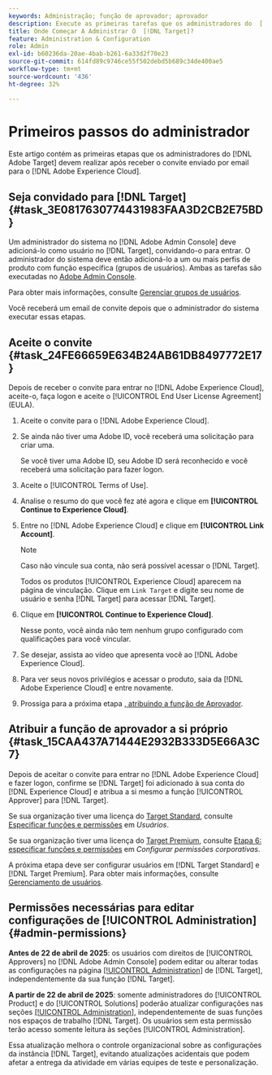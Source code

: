 ```yaml
---
keywords: Administração; função de aprovador; aprovador
description: Execute as primeiras tarefas que os administradores do  [!DNL Adobe Target]  devem realizar após receber o convite enviado por email para o  [!DNL Adobe Experience Cloud].
title: Onde Começar A Administrar O  [!DNL Target]?
feature: Administration & Configuration
role: Admin
exl-id: b60236da-20ae-4bab-b261-6a33d2f70e23
source-git-commit: 614fd89c9746ce55f502debd5b689c34de400ae5
workflow-type: tm+mt
source-wordcount: '436'
ht-degree: 32%

---
```


# Primeiros passos do administrador

Este artigo contém as primeiras etapas que os administradores do [!DNL Adobe Target] devem realizar após receber o convite enviado por email para o [!DNL Adobe Experience Cloud].

## Seja convidado para [!DNL Target] {#task_3E0817630774431983FAA3D2CB2E75BD}

Um administrador do sistema no [!DNL Adobe Admin Console] deve adicioná-lo como usuário no [!DNL Target], convidando-o para entrar. O administrador do sistema deve então adicioná-lo a um ou mais perfis de produto com função específica (grupos de usuários). Ambas as tarefas são executadas no [Adobe Admin Console](https://adminconsole.adobe.com).

Para obter mais informações, consulte [Gerenciar grupos de usuários](https://helpx.adobe.com/br/enterprise/using/users.html).

Você receberá um email de convite depois que o administrador do sistema executar essas etapas.

## Aceite o convite {#task_24FE66659E634B24AB61DB8497772E17}

Depois de receber o convite para entrar no [!DNL Adobe Experience Cloud], aceite-o, faça logon e aceite o [!UICONTROL End User License Agreement] (EULA).

1. Aceite o convite para o [!DNL Adobe Experience Cloud].
1. Se ainda não tiver uma Adobe ID, você receberá uma solicitação para criar uma.

   Se você tiver uma Adobe ID, seu Adobe ID será reconhecido e você receberá uma solicitação para fazer logon.
1. Aceite o [!UICONTROL Terms of Use].
1. Analise o resumo do que você fez até agora e clique em **[!UICONTROL Continue to Experience Cloud]**.
1. Entre no [!DNL Adobe Experience Cloud] e clique em **[!UICONTROL Link Account]**.

   >[!NOTE]
   >
   >Caso não vincule sua conta, não será possível acessar o [!DNL Target].

   Todos os produtos [!UICONTROL Experience Cloud] aparecem na página de vinculação. Clique em `Link Target` e digite seu nome de usuário e senha [!DNL Target] para acessar [!DNL Target].
1. Clique em **[!UICONTROL Continue to Experience Cloud]**.

   Nesse ponto, você ainda não tem nenhum grupo configurado com qualificações para você vincular.
1. Se desejar, assista ao vídeo que apresenta você ao [!DNL Adobe Experience Cloud].
1. Para ver seus novos privilégios e acessar o produto, saia da [!DNL Adobe Experience Cloud] e entre novamente.
1. Prossiga para a próxima etapa [, atribuindo a função de Aprovador](/help/main/administrating-target/start-target.md#task_15CAA437A71444E2932B333D5E66A3C7).

## Atribuir a função de aprovador a si próprio {#task_15CAA437A71444E2932B333D5E66A3C7}

Depois de aceitar o convite para entrar no [!DNL Adobe Experience Cloud] e fazer logon, confirme se [!DNL Target] foi adicionado à sua conta do [!DNL Experience Cloud] e atribua a si mesmo a função [!UICONTROL Approver] para [!DNL Target].

Se sua organização tiver uma licença do [Target Standard](/help/main/c-intro/intro.md#section_ACD5EFF17AAB4E979CBEFA0145CCD905), consulte [Especificar funções e permissões](/help/main/administrating-target/c-user-management/c-user-management/user-management.md#roles-permissions) em *Usuários*.

Se sua organização tiver uma licença do [Target Premium](/help/main/c-intro/intro.md#premium), consulte [Etapa 6: especificar funções e permissões](/help/main/administrating-target/c-user-management/property-channel/properties-overview.md#section_8C425E43E5DD4111BBFC734A2B7ABC80) em *Configurar permissões corporativas*.

A próxima etapa deve ser configurar usuários em [!DNL Target Standard] e [!DNL Target Premium]. Para obter mais informações, consulte [Gerenciamento de usuários](/help/main/administrating-target/c-user-management/user-management.md).

## Permissões necessárias para editar configurações de [!UICONTROL Administration] {#admin-permissions}

**Antes de 22 de abril de 2025**: os usuários com direitos de [!UICONTROL Approvers] no [!DNL Adobe Admin Console] podem editar ou alterar todas as configurações na página [[!UICONTROL Administration]](/help/main/administrating-target/administrating-target.md) de [!DNL Target], independentemente da sua função [!DNL Target].

**A partir de 22 de abril de 2025**: somente administradores do [!UICONTROL Product] e do [!UICONTROL Solutions] poderão atualizar configurações nas seções [[!UICONTROL Administration]](/help/main/administrating-target/administrating-target.md), independentemente de suas funções nos espaços de trabalho [!DNL Target]. Os usuários sem esta permissão terão acesso somente leitura às seções [!UICONTROL Administration].

Essa atualização melhora o controle organizacional sobre as configurações da instância [!DNL Target], evitando atualizações acidentais que podem afetar a entrega da atividade em várias equipes de teste e personalização.
